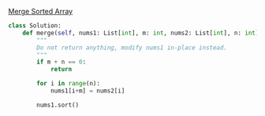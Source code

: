 [Merge Sorted Array](https://leetcode.com/explore/learn/card/fun-with-arrays/525/inserting-items-into-an-array/3253/)

```python
class Solution:
    def merge(self, nums1: List[int], m: int, nums2: List[int], n: int) -> None:
        """
        Do not return anything, modify nums1 in-place instead.
        """
        if m + n == 0:
            return

        for i in range(n):
            nums1[i+m] = nums2[i]

        nums1.sort()

```
